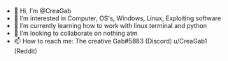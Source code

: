 - 👋 Hi, I’m @CreaGab
- 👀 I’m interested in Computer, OS's, Windows, Linux, Exploiting software
- 🌱 I’m currently learning how to work with linux terminal and python
- 💞️ I’m looking to collaborate on nothing atm
- 📫 How to reach me: The creative Gab#5883 (Discord) u/CreaGab1 (Reddit)

<!---
CreaGab/CreaGab is a ✨ special ✨ repository because its `README.md` (this file) appears on your GitHub profile.
You can click the Preview link to take a look at your changes.
--->
